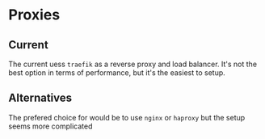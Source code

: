 # Proxies

## Current

The current uess `traefik` as a reverse proxy and load balancer. It's not the best option in terms of performance, but it's the easiest to setup.

## Alternatives

The prefered choice for would be to use `nginx` or `haproxy` but the setup seems more complicated
